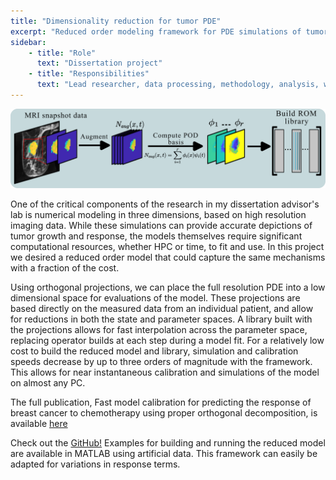 ```yaml
---
title: "Dimensionality reduction for tumor PDE"
excerpt: "Reduced order modeling framework for PDE simulations of tumor growth and response to chemotherapy"
sidebar:
    - title: "Role"
      text: "Dissertation project"
    - title: "Responsibilities"
      text: "Lead researcher, data processing, methodology, analysis, writing"
---
```

![image](/assets/images/ROM_overview.png)

One of the critical components of the research in my dissertation advisor's lab is numerical modeling in three dimensions, based on high resolution imaging data. While these simulations can provide accurate depictions of tumor growth and response, the models themselves require significant computational resources, whether HPC or time, to fit and use. In this project we desired a reduced order model that could capture the same mechanisms with a fraction of the cost.

Using orthogonal projections, we can place the full resolution PDE into a low dimensional space for evaluations of the model. These projections are based directly on the measured data from an individual patient, and allow for reductions in both the state and parameter spaces. A library built with the projections allows for fast interpolation across the parameter space, replacing operator builds at each step during a model fit. For a relatively low cost to build the reduced model and library, simulation and calibration speeds decrease by up to three orders of magnitude with the framework. This allows for near instantaneous calibration and simulations of the model on almost any PC.

The full publication, Fast model calibration for predicting the response of breast cancer to
chemotherapy using proper orthogonal decomposition, is available [here](https://doi.org/10.1016/j.jocs.2024.102400)

Check out the [GitHub!](https://github.com/cchristenson2/PODforTumors)
Examples for building and running the reduced model are available in MATLAB using artificial data. This framework can easily be adapted for variations in response terms.
